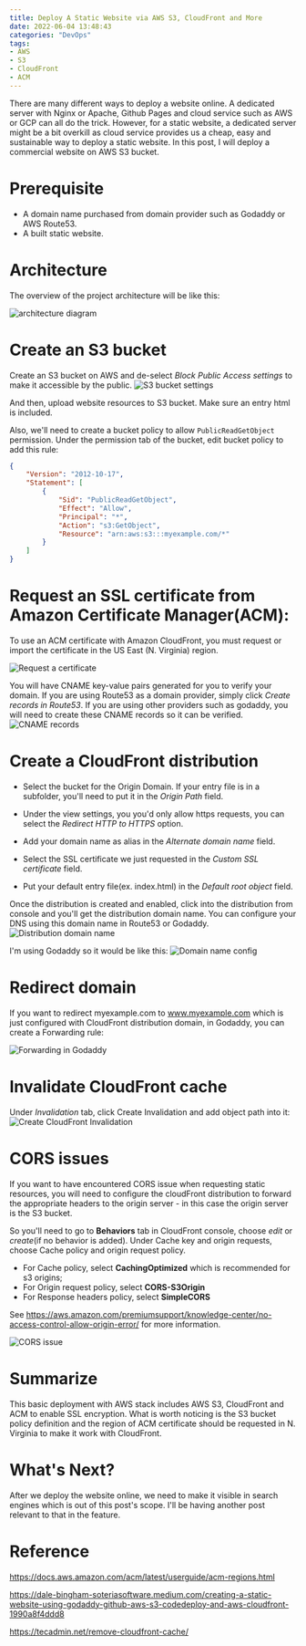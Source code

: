 ```yaml
---
title: Deploy A Static Website via AWS S3, CloudFront and More
date: 2022-06-04 13:48:43
categories: "DevOps"
tags:
- AWS
- S3
- CloudFront
- ACM
---
```


There are many different ways to deploy a website online. A dedicated server with Nginx or Apache, Github Pages and cloud service such as AWS or GCP can all do the trick. However, for a static website, a dedicated server might be a bit overkill as cloud service provides us a cheap, easy and sustainable way to deploy a static website. In this post, I will deploy a commercial website on AWS S3 bucket.

# Prerequisite
- A domain name purchased from domain provider such as Godaddy or AWS Route53.
- A built static website.

# Architecture
The overview of the project architecture will be like this:

![architecture diagram](https://cdn.jsdelivr.net/gh/playitsafe/cdn/img/20220604-static-website-architecture.jpg)
# Create an S3 bucket

Create an S3 bucket on AWS and de-select *Block Public Access settings* to make it accessible by the public.
![S3 bucket settings](https://cdn.jsdelivr.net/gh/playitsafe/cdn/img/2022-06-04-s3-enable-public-access.jpg)


And then, upload website resources to S3 bucket. Make sure an entry html is included.

Also, we'll need to create a bucket policy to allow `PublicReadGetObject` permission. Under the permission tab of the bucket, edit bucket policy to add this rule:
```json
{
    "Version": "2012-10-17",
    "Statement": [
        {
            "Sid": "PublicReadGetObject",
            "Effect": "Allow",
            "Principal": "*",
            "Action": "s3:GetObject",
            "Resource": "arn:aws:s3:::myexample.com/*"
        }
    ]
}
```

# Request an SSL certificate from Amazon Certificate Manager(ACM):
To use an ACM certificate with Amazon CloudFront, you must request or import the certificate in the US East (N. Virginia) region.

![Request a certificate](https://cdn.jsdelivr.net/gh/playitsafe/cdn/img/2022-06-04-request-acm.jpg)

You will have CNAME key-value pairs generated for you to verify your domain. If you are using Route53 as a domain provider, simply click *Create records in Route53*. If you are using other providers such as godaddy, you will need to create these CNAME records so it can be verified.
![CNAME records](https://cdn.jsdelivr.net/gh/playitsafe/cdn/img/20220604_cname_record.jpg)

# Create a CloudFront distribution
- Select the bucket for the Origin Domain. If your entry file is in a subfolder, you'll need to put it in the *Origin Path* field.

- Under the view settings, you you'd only allow https requests, you can select the *Redirect HTTP to HTTPS* option.

- Add your domain name as alias in the *Alternate domain name* field.

- Select the SSL certificate we just requested in the *Custom SSL certificate* field.

- Put your default entry file(ex. index.html) in the *Default root object* field.

Once the distribution is created and enabled, click into the distribution from console and you'll get the distribution domain name. You can configure your DNS using this domain name in Route53 or Godaddy.
![Distribution domain name](https://cdn.jsdelivr.net/gh/playitsafe/cdn/img/2022-06-04-domain-distribution-cname.jpg)

I'm using Godaddy so it would be like this:
![Domain name config](https://cdn.jsdelivr.net/gh/playitsafe/cdn/img/2022-06-04-domain-name-config.jpg)

# Redirect domain
If you want to redirect myexample.com to www.myexample.com which is just configured with CloudFront distribution domain, in Godaddy, you can create a Forwarding rule:

![Forwarding in Godaddy](https://cdn.jsdelivr.net/gh/playitsafe/cdn/img/2022-06-04_forwarding-in-godaddy.jpg)

# Invalidate CloudFront cache
Under *Invalidation* tab, click Create Invalidation and add object path into it:
![Create CloudFront Invalidation](https://cdn.jsdelivr.net/gh/playitsafe/cdn/img/2022-06-04-create-invalidation.jpg)

# CORS issues
If you want to have encountered CORS issue when requesting static resources, you will need to configure the cloudFront distribution to forward the appropriate headers to the origin server - in this case the origin server is the S3 bucket.

So you'll need to go to **Behaviors** tab in CloudFront console, choose *edit* or *create*(if no behavior is added). Under Cache key and origin requests, choose Cache policy and origin request policy.

- For Cache policy, select **CachingOptimized** which is recommended for s3 origins;
- For Origin request policy, select **CORS-S3Origin**
- For Response headers policy, select **SimpleCORS**

See https://aws.amazon.com/premiumsupport/knowledge-center/no-access-control-allow-origin-error/ for more information.

![CORS issue](https://cdn.jsdelivr.net/gh/playitsafe/cdn/img/2023-03-04-cloudfront-s3-cors.jpg)


# Summarize
This basic deployment with AWS stack includes AWS S3, CloudFront and ACM to enable SSL encryption. What is worth noticing is the S3 bucket policy definition and the region of ACM certificate should be requested in N. Virginia to make it work with CloudFront.

# What's Next?
After we deploy the website online, we need to make it visible in search engines which is out of this post's scope. I'll be having another post relevant to that in the feature.

# Reference
https://docs.aws.amazon.com/acm/latest/userguide/acm-regions.html

https://dale-bingham-soteriasoftware.medium.com/creating-a-static-website-using-godaddy-github-aws-s3-codedeploy-and-aws-cloudfront-1990a8f4ddd8

https://tecadmin.net/remove-cloudfront-cache/